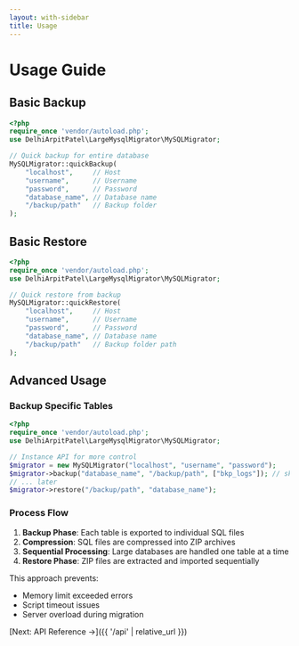 ```yaml
---
layout: with-sidebar
title: Usage
---
```


# Usage Guide

## Basic Backup

```php
<?php
require_once 'vendor/autoload.php';
use DelhiArpitPatel\LargeMysqlMigrator\MySQLMigrator;

// Quick backup for entire database
MySQLMigrator::quickBackup(
    "localhost",     // Host
    "username",      // Username
    "password",      // Password
    "database_name", // Database name
    "/backup/path"   // Backup folder
);
```

## Basic Restore

```php
<?php
require_once 'vendor/autoload.php';
use DelhiArpitPatel\LargeMysqlMigrator\MySQLMigrator;

// Quick restore from backup
MySQLMigrator::quickRestore(
    "localhost",     // Host
    "username",      // Username  
    "password",      // Password
    "database_name", // Database name
    "/backup/path"   // Backup folder path
);
```

## Advanced Usage

### Backup Specific Tables

```php
<?php
require_once 'vendor/autoload.php';
use DelhiArpitPatel\LargeMysqlMigrator\MySQLMigrator;

// Instance API for more control
$migrator = new MySQLMigrator("localhost", "username", "password");
$migrator->backup("database_name", "/backup/path", ["bkp_logs"]); // skip patterns/tables
// ... later
$migrator->restore("/backup/path", "database_name");
```

### Process Flow

1. **Backup Phase**: Each table is exported to individual SQL files
2. **Compression**: SQL files are compressed into ZIP archives
3. **Sequential Processing**: Large databases are handled one table at a time
4. **Restore Phase**: ZIP files are extracted and imported sequentially

This approach prevents:
- Memory limit exceeded errors
- Script timeout issues
- Server overload during migration

[Next: API Reference →]({{ '/api' | relative_url }})
